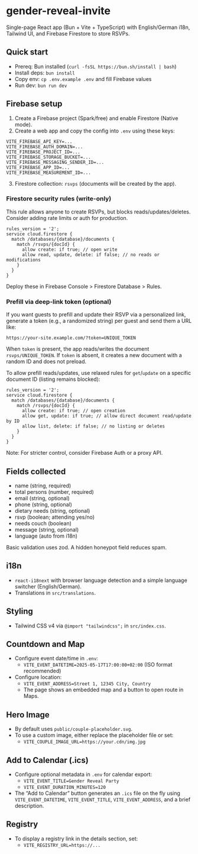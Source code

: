 # gender-reveal-invite

Single-page React app (Bun + Vite + TypeScript) with English/German i18n, Tailwind UI, and Firebase Firestore to store RSVPs.

## Quick start

- Prereq: Bun installed (`curl -fsSL https://bun.sh/install | bash`)
- Install deps: `bun install`
- Copy env: `cp .env.example .env` and fill Firebase values
- Run dev: `bun run dev`

## Firebase setup

1. Create a Firebase project (Spark/free) and enable Firestore (Native mode).
2. Create a web app and copy the config into `.env` using these keys:

```
VITE_FIREBASE_API_KEY=...
VITE_FIREBASE_AUTH_DOMAIN=...
VITE_FIREBASE_PROJECT_ID=...
VITE_FIREBASE_STORAGE_BUCKET=...
VITE_FIREBASE_MESSAGING_SENDER_ID=...
VITE_FIREBASE_APP_ID=...
VITE_FIREBASE_MEASUREMENT_ID=...
```

3. Firestore collection: `rsvps` (documents will be created by the app).

### Firestore security rules (write-only)

This rule allows anyone to create RSVPs, but blocks reads/updates/deletes. Consider adding rate limits or auth for production.

```
rules_version = '2';
service cloud.firestore {
  match /databases/{database}/documents {
    match /rsvps/{docId} {
      allow create: if true; // open write
      allow read, update, delete: if false; // no reads or modifications
    }
  }
}
```

Deploy these in Firebase Console > Firestore Database > Rules.

### Prefill via deep-link token (optional)

If you want guests to prefill and update their RSVP via a personalized link, generate a token (e.g., a randomized string) per guest and send them a URL like:

`https://your-site.example.com/?token=UNIQUE_TOKEN`

When `token` is present, the app reads/writes the document `rsvps/UNIQUE_TOKEN`. If `token` is absent, it creates a new document with a random ID and does not preload.

To allow prefill reads/updates, use relaxed rules for `get`/`update` on a specific document ID (listing remains blocked):

```
rules_version = '2';
service cloud.firestore {
  match /databases/{database}/documents {
    match /rsvps/{docId} {
      allow create: if true; // open creation
      allow get, update: if true; // allow direct document read/update by ID
      allow list, delete: if false; // no listing or deletes
    }
  }
}
```

Note: For stricter control, consider Firebase Auth or a proxy API.

## Fields collected

- name (string, required)
- total persons (number, required)
- email (string, optional)
- phone (string, optional)
- dietary needs (string, optional)
- rsvp (boolean; attending yes/no)
- needs couch (boolean)
- message (string, optional)
- language (auto from i18n)

Basic validation uses zod. A hidden honeypot field reduces spam.

## i18n

- `react-i18next` with browser language detection and a simple language switcher (English/German).
- Translations in `src/translations`.

## Styling

- Tailwind CSS v4 via `@import "tailwindcss";` in `src/index.css`.

## Countdown and Map

- Configure event date/time in `.env`:
  - `VITE_EVENT_DATETIME=2025-05-17T17:00:00+02:00` (ISO format recommended)
- Configure location:
  - `VITE_EVENT_ADDRESS=Street 1, 12345 City, Country`
  - The page shows an embedded map and a button to open route in Maps.

## Hero Image

- By default uses `public/couple-placeholder.svg`.
- To use a custom image, either replace the placeholder file or set:
  - `VITE_COUPLE_IMAGE_URL=https://your.cdn/img.jpg`

## Add to Calendar (.ics)

- Configure optional metadata in `.env` for calendar export:
  - `VITE_EVENT_TITLE=Gender Reveal Party`
  - `VITE_EVENT_DURATION_MINUTES=120`
- The “Add to Calendar” button generates an `.ics` file on the fly using `VITE_EVENT_DATETIME`, `VITE_EVENT_TITLE`, `VITE_EVENT_ADDRESS`, and a brief description.

## Registry

- To display a registry link in the details section, set:
  - `VITE_REGISTRY_URL=https://...`
